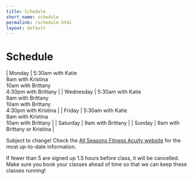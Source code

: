 ```yaml
---
title: Schedule
short_name: schedule
permalink: /schedule.html
layout: default
---
```


# Schedule

| Monday | 5:30am with Katie <br/> 8am with Kristina <br/> 10am with Brittany <br/> 4:30pm with Brittany |
| Wednesday | 5:30am with Katie <br/> 8am with Brittany <br/> 10am with Brittany <br/> 4:30pm with Kristina |
| Friday | 5:30am with Katie <br/> 8am with Kristina <br/> 10am with Brittany |
| Saturday | 9am with Brittany |
| Sunday | 9am with Brittany or Kristina |

Subject to change! Check the <a href="https://allseasonsfitness.as.me" target="_blank" rel="noopener noreferrer">All Seasons Fitness Acuity website</a> for the most up-to-date information.

If fewer than 5 are signed up 1.5 hours before class, it will be cancelled. Make sure you book your classes ahead of time so that we can keep these classes running!